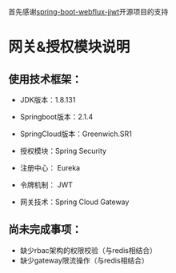 首先感谢[spring-boot-webflux-jjwt](https://github.com/ard333/spring-boot-webflux-jjwt)开源项目的支持

# 网关&授权模块说明

## 使用技术框架：

- JDK版本：1.8.131
- Springboot版本：2.1.4
- SpringCloud版本：Greenwich.SR1

- 授权模块：Spring Security

- 注册中心： Eureka

- 令牌机制： JWT
- 网关技术：Spring Cloud Gateway


## 尚未完成事项：
- 缺少rbac架构的权限校验（与redis相结合）
- 缺少gateway限流操作（与redis相结合）


